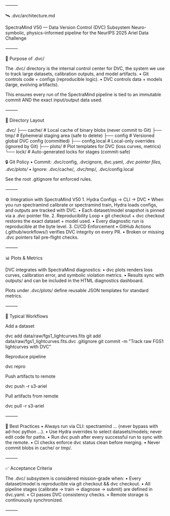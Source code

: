 
⸻

🛰️ .dvc/architecture.md

SpectraMind V50 — Data Version Control (DVC) Subsystem
Neuro-symbolic, physics-informed pipeline for the NeurIPS 2025 Ariel Data Challenge

⸻

📌 Purpose of .dvc/

The .dvc/ directory is the internal control center for DVC, the system we use to track large datasets, calibration outputs, and model artifacts.
	•	Git controls code + configs (reproducible logic).
	•	DVC controls data + models (large, evolving artifacts).

This ensures every run of the SpectraMind pipeline is tied to an immutable commit AND the exact input/output data used.

⸻

📂 Directory Layout

.dvc/
├── cache/          # Local cache of binary blobs (never commit to Git)
├── tmp/            # Ephemeral staging area (safe to delete)
├── config          # Versioned global DVC config (committed)
├── config.local    # Local-only overrides (ignored by Git)
├── plots/          # Plot templates for DVC (loss curves, metrics)
└── lock/           # Auto-generated locks for stages (commit-safe)

🔒 Git Policy
	•	Commit: .dvc/config, .dvcignore, dvc.yaml, *.dvc pointer files, .dvc/plots/*
	•	Ignore: .dvc/cache/, .dvc/tmp/, .dvc/config.local

See the root .gitignore for enforced rules.

⸻

⚙️ Integration with SpectraMind V50
	1.	Hydra Configs → CLI → DVC
	•	When you run spectramind calibrate or spectramind train, Hydra loads configs, and outputs are tracked with DVC.
	•	Each dataset/model snapshot is pinned via a .dvc pointer file.
	2.	Reproducibility Loop
	•	git checkout <commit> + dvc checkout restores the exact dataset + model used.
	•	Every diagnostic run is reproducible at the byte level.
	3.	CI/CD Enforcement
	•	GitHub Actions (.github/workflows/) verifies DVC integrity on every PR.
	•	Broken or missing .dvc pointers fail pre-flight checks.

⸻

📊 Plots & Metrics

DVC integrates with SpectraMind diagnostics:
	•	dvc plots renders loss curves, calibration error, and symbolic violation metrics.
	•	Results sync with outputs/ and can be included in the HTML diagnostics dashboard.

Plots under .dvc/plots/ define reusable JSON templates for standard metrics.

⸻

🚀 Typical Workflows

Add a dataset

dvc add data/raw/fgs1_lightcurves.fits
git add data/raw/fgs1_lightcurves.fits.dvc .gitignore
git commit -m "Track raw FGS1 lightcurves with DVC"

Reproduce pipeline

dvc repro

Push artifacts to remote

dvc push -r s3-ariel

Pull artifacts from remote

dvc pull -r s3-ariel


⸻

🌌 Best Practices
	•	Always run via CLI: spectramind ... (never bypass with ad-hoc python ...).
	•	Use Hydra overrides to select datasets/models; never edit code for paths.
	•	Run dvc push after every successful run to sync with the remote.
	•	CI checks enforce dvc status clean before merging.
	•	Never commit blobs in cache/ or tmp/.

⸻

✅ Acceptance Criteria

The .dvc/ subsystem is considered mission-grade when:
	•	Every dataset/model is reproducible via git checkout && dvc checkout.
	•	All pipeline stages (calibrate → train → diagnose → submit) are defined in dvc.yaml.
	•	CI passes DVC consistency checks.
	•	Remote storage is continuously synchronized.

⸻
